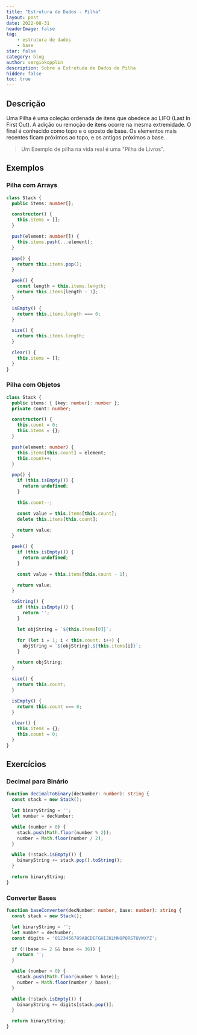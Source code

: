 ```yaml
---
title: "Estrutura de Dados - Pilha"
layout: post
date: 2022-08-31
headerImage: false
tag:
    - estrutura de dados
    - base
star: false
category: blog
author: sergiokopplin
description: Sobre a Estrutuda de Dados de Pilha
hidden: false
toc: true
---
```


## Descrição

Uma Pilha é uma coleção ordenada de itens que obedece ao LIFO (Last In First Out). A adição ou remoção de itens ocorre na mesma extremidade. O final é conhecido como topo e o oposto de base. Os elementos mais recentes ficam próximos ao topo, e os antigos próximos a base.

> Um Exemplo de pilha na vida real é uma "Pilha de Livros".

## Exemplos

### Pilha com Arrays

```ts
class Stack {
  public items: number[];

  constructor() {
    this.items = [];
  }

  push(element: number[]) {
    this.items.push(...element);
  }

  pop() {
    return this.items.pop();
  }

  peek() {
    const length = this.items.length;
    return this.items[length - 1];
  }

  isEmpty() {
    return this.items.length === 0;
  }

  size() {
    return this.items.length;
  }

  clear() {
    this.items = [];
  }
}
```

### Pilha com Objetos

```ts
class Stack {
  public items: { [key: number]: number };
  private count: number;

  constructor() {
    this.count = 0;
    this.items = {};
  }

  push(element: number) {
    this.items[this.count] = element;
    this.count++;
  }

  pop() {
    if (this.isEmpty()) {
      return undefined;
    }

    this.count--;

    const value = this.items[this.count];
    delete this.items[this.count];

    return value;
  }

  peek() {
    if (this.isEmpty()) {
      return undefined;
    }

    const value = this.items[this.count - 1];

    return value;
  }

  toString() {
    if (this.isEmpty()) {
      return '';
    }

    let objString = `${this.items[0]}`;

    for (let i = 1; i < this.count; i++) {
      objString = `${objString},${this.items[i]}`;
    }

    return objString;
  }

  size() {
    return this.count;
  }

  isEmpty() {
    return this.count === 0;
  }

  clear() {
    this.items = {};
    this.count = 0;
  }
}
```

## Exercícios

### Decimal para Binário

```ts
function decimalToBinary(decNumber: number): string {
  const stack = new Stack();

  let binaryString = '';
  let number = decNumber;

  while (number > 0) {
    stack.push(Math.floor(number % 2));
    number = Math.floor(number / 2);
  }

  while (!stack.isEmpty()) {
    binaryString += stack.pop().toString();
  }

  return binaryString;
}
```

### Converter Bases

```ts
function baseConverter(decNumber: number, base: number): string {
  const stack = new Stack();

  let binaryString = '';
  let number = decNumber;
  const digits = '0123456789ABCDEFGHIJKLMNOPQRSTUVWXYZ';

  if (!(base >= 2 && base <= 36)) {
    return '';
  }

  while (number > 0) {
    stack.push(Math.floor(number % base));
    number = Math.floor(number / base);
  }

  while (!stack.isEmpty()) {
    binaryString += digits[stack.pop()];
  }

  return binaryString;
}
```
